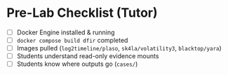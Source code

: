 # Pre-Lab Checklist (Tutor)

- [ ] Docker Engine installed & running
- [ ] `docker compose build dfir` completed
- [ ] Images pulled (`log2timeline/plaso`, `sk4la/volatility3`, `blacktop/yara`)
- [ ] Students understand read-only evidence mounts
- [ ] Students know where outputs go (`cases/`)
